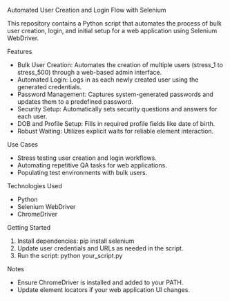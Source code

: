 Automated User Creation and Login Flow with Selenium

This repository contains a Python script that automates the process of bulk user creation, login, and initial setup for a web application using Selenium WebDriver.

Features

- Bulk User Creation: Automates the creation of multiple users (stress_1 to stress_500) through a web-based admin interface.
- Automated Login: Logs in as each newly created user using the generated credentials.
- Password Management: Captures system-generated passwords and updates them to a predefined password.
- Security Setup: Automatically sets security questions and answers for each user.
- DOB and Profile Setup: Fills in required profile fields like date of birth.
- Robust Waiting: Utilizes explicit waits for reliable element interaction.

Use Cases

- Stress testing user creation and login workflows.
- Automating repetitive QA tasks for web applications.
- Populating test environments with bulk users.

Technologies Used

- Python
- Selenium WebDriver
- ChromeDriver

Getting Started

1. Install dependencies:
   pip install selenium
2. Update user credentials and URLs as needed in the script.
3. Run the script:
   python your_script.py

Notes

- Ensure ChromeDriver is installed and added to your PATH.
- Update element locators if your web application UI changes.


